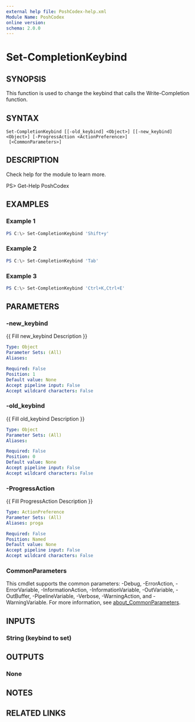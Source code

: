 ```yaml
---
external help file: PoshCodex-help.xml
Module Name: PoshCodex
online version:
schema: 2.0.0
---
```


# Set-CompletionKeybind

## SYNOPSIS

This function is used to change the keybind that calls the Write-Completion function.

## SYNTAX

```
Set-CompletionKeybind [[-old_keybind] <Object>] [[-new_keybind] <Object>] [-ProgressAction <ActionPreference>]
 [<CommonParameters>]
```

## DESCRIPTION

Check help for the module to learn more.

PS> Get-Help PoshCodex

## EXAMPLES

### Example 1

```powershell
PS C:\> Set-CompletionKeybind 'Shift+y'
```

### Example 2

```powershell
PS C:\> Set-CompletionKeybind 'Tab'
```

### Example 3

```powershell
PS C:\> Set-CompletionKeybind 'Ctrl+K,Ctrl+E'
```

## PARAMETERS

### -new_keybind
{{ Fill new_keybind Description }}

```yaml
Type: Object
Parameter Sets: (All)
Aliases:

Required: False
Position: 1
Default value: None
Accept pipeline input: False
Accept wildcard characters: False
```

### -old_keybind
{{ Fill old_keybind Description }}

```yaml
Type: Object
Parameter Sets: (All)
Aliases:

Required: False
Position: 0
Default value: None
Accept pipeline input: False
Accept wildcard characters: False
```

### -ProgressAction

{{ Fill ProgressAction Description }}

```yaml
Type: ActionPreference
Parameter Sets: (All)
Aliases: proga

Required: False
Position: Named
Default value: None
Accept pipeline input: False
Accept wildcard characters: False
```

### CommonParameters
This cmdlet supports the common parameters: -Debug, -ErrorAction, -ErrorVariable, -InformationAction, -InformationVariable, -OutVariable, -OutBuffer, -PipelineVariable, -Verbose, -WarningAction, and -WarningVariable. For more information, see [about_CommonParameters](http://go.microsoft.com/fwlink/?LinkID=113216).

## INPUTS

### String (keybind to set)

## OUTPUTS

### None

## NOTES

## RELATED LINKS
